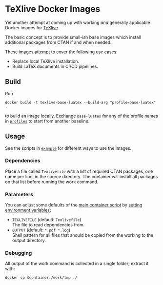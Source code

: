 # TeXlive Docker Images

Yet another attempt at coming up with working _and_ generally applicable
Docker images for 
    [TeXlive](https://www.tug.org/texlive/).

The basic concept is to provide small-ish base images which
install additional packages from CTAN if and when needed.

These images attempt to cover the following use cases:

 - Replace local TeXlive installation.
 - Build LaTeX documents in CI/CD pipelines.
 <!-- - LaTeX build server. -->
 <!-- - Document generation server. -->


## Build

Run

    docker build -t texlive-base-luatex --build-arg "profile=base-luatex" .

to build an image locally.
Exchange `base-luatex` for any of the profile names in
    [`profiles`](https://github.com/reitzig/texlive-docker/tree/master/profiles)
to start from another baseline.
<!-- TODO: build in Actions and deploy to registry; adapt doc -->


## Usage

See the scripts in 
    [`example`](https://github.com/reitzig/texlive-docker/tree/master/example)
for different ways to use the images.
<!-- TODO: document properly -->
<!-- TODO: Write a small script/program tlcrane to wrap those use cases nicely? -->

### Dependencies

Place a file called `Texlivefile`  with a list of required CTAN packages, 
one name per line, in the source directory. 
The container will install all packages on that list before running the work command.

### Parameters

You can adjust some defaults of the 
    [main container script](https://github.com/reitzig/texlive-docker/blob/master/entrypoint.sh)
by 
    [setting environment variables](https://docs.docker.com/engine/reference/commandline/run/#set-environment-variables--e---env---env-file):

 - `TEXLIVEFILE` (default: `Texlivefile`)  
   The file to read dependencies from.
 - `OUTPUT` (default: `*.pdf *.log`)  
   Shell pattern for all files that should be copied from the working to the output directory.


### Debugging

All output of the work command is collected in a single folder; extract it with:

    docker cp $container:/work/tmp ./


<!-- ## Customization

Custom profile -> docker build --build-arg "profile=foo" 
     FROM + RUN tlmgr install 
     FROM + ... + COPY _ ${SRC_DIR}

<!-- TODO: CI/CD -> ENTRYPOINT + CMD 
<!-- TODO: Server? -->
